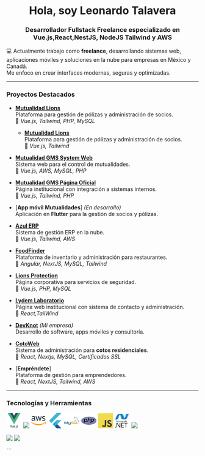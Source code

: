 <h1 align="center">Hola, soy Leonardo Talavera</h1>
<h3 align="center">Desarrollador Fullstack Freelance especializado en Vue.js,React,NestJS, NodeJS Tailwind y AWS</h3>

💻 Actualmente trabajo como **freelance**, desarrollando sistemas web, aplicaciones móviles y soluciones en la nube para empresas en México y Canadá.  
Me enfoco en crear interfaces modernas, seguras y optimizadas.  

---

### Proyectos Destacados

- [**Mutualidad Lions**](https://lionsprotection.com.mx/login)  
  Plataforma para gestión de pólizas y administración de socios.  
  🔹 *Vue.js, Tailwind, PHP, MySQL*
  - [**Mutualidad Lions**](https://lionsprotection.com.mx)  
  Plataforma para gestión de pólizas y administración de socios.  
  🔹 *Vue.js, Tailwind*  

- [**Mutualidad GMS System Web**](https://www.mutualidadgms.com/guadalajara/)  
  Sistema web para el control de mutualidades.  
  🔹 *Vue.js, AWS, MySQL, PHP*  

- [**Mutualidad GMS Página Oficial**](https://www.mutualidadgms.com)  
  Página institucional con integración a sistemas internos.  
  🔹 *Vue.js, Tailwind, PHP*  

- [**App móvil Mutualidades**] *(En desarrollo)*  
  Aplicación en **Flutter** para la gestión de socios y pólizas.  

- [**Azul ERP**](https://amazing-capybara-41930d.netlify.app/)  
  Sistema de gestión ERP en la nube.  
  🔹 *Vue.js, Tailwind, AWS*  

- [**FoodFinder**](http://foodfinder.mx/login)  
  Plataforma de inventario y administración para restaurantes.  
  🔹 *Angular, NextJS, MySQL, Tailwind*  

- [**Lions Protection**](https://lionsprotection.com.mx/)  
  Página corporativa para servicios de seguridad.  
  🔹 *Vue.js, PHP, MySQL*  

- [**Lydem Laboratorio**](https://lydemlaboratorio.com/)  
  Página web institucional con sistema de contacto y administración.  
  🔹 *React,TailWind*  

- [**DevKnot**](https://devknot.com.mx/) *(Mi empresa)*  
  Desarrollo de software, apps móviles y consultoría.  

- [**CotoWeb**](https://cotoweb.devknot.com.mx/login)  
  Sistema de administración para **cotos residenciales**.  
  🔹 *React, Nextjs, MySQL, Certificados SSL*  

- [**Empréndete**]  
  Plataforma de gestión para emprendedores.  
  🔹 *React, NextJS, Tailwind, AWS*  

---

### Tecnologías y Herramientas
<p align="left"> 
  <a href="https://vuejs.org/"><img src="https://raw.githubusercontent.com/devicons/devicon/master/icons/vuejs/vuejs-original-wordmark.svg" width="40"/></a>
  <a href="https://tailwindcss.com/"><img src="https://www.vectorlogo.zone/logos/tailwindcss/tailwindcss-icon.svg" width="40"/></a>
  <a href="https://aws.amazon.com"><img src="https://raw.githubusercontent.com/devicons/devicon/master/icons/amazonwebservices/amazonwebservices-original-wordmark.svg" width="40"/></a>
  <a href="https://flutter.dev/"><img src="https://raw.githubusercontent.com/devicons/devicon/master/icons/flutter/flutter-original.svg" width="40"/></a>
  <a href="https://www.mysql.com/"><img src="https://raw.githubusercontent.com/devicons/devicon/master/icons/mysql/mysql-original-wordmark.svg" width="40"/></a>
  <a href="https://www.php.net"><img src="https://raw.githubusercontent.com/devicons/devicon/master/icons/php/php-original.svg" width="40"/></a>
  <a href="https://www.javascript.com/"><img src="https://raw.githubusercontent.com/devicons/devicon/master/icons/javascript/javascript-original.svg" width="40"/></a>
  <a href="https://dotnet.microsoft.com/"><img src="https://raw.githubusercontent.com/devicons/devicon/master/icons/dot-net/dot-net-original-wordmark.svg" width="40"/></a>
  <a href="https://www.microsoft.com/en-us/sql-server"><img src="https://www.svgrepo.com/show/303229/microsoft-sql-server-logo.svg" width="40"/></a>
</p>


<p align="left"> <a href="[https://www.linkedin.com/in/leonardo-talavera](https://www.linkedin.com/in/leonardo-talavera-889366277?utm_source=share&utm_campaign=share_via&utm_content=profile&utm_medium=android_app)"><img src="https://img.shields.io/badge/LinkedIn-0077B5?style=for-the-badge&logo=linkedin&logoColor=white"/></a> <a href="mailto:leosistema281@gmail.com"><img src="https://img.shields.io/badge/Email-D14836?style=for-the-badge&logo=gmail&logoColor=white"/></a> </p> ```
